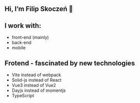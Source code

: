 ## Hi, I’m Filip Skoczeń 👋

## I work with:
* front-end (mainly)
* back-end
* mobile


## Frotend - fascinated by new technologies
* Vite instead of webpack
* Solid-js instead of React
* Vue3 instead of Vue2
* Dayjs instead of momentjs
* TypeScript
